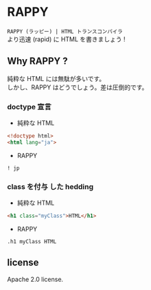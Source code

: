 # RAPPY
<code>RAPPY (ラッピー) | HTML トランスコンパイラ</code>  
より迅速 (rapid) に HTML を書きましょう !

## Why RAPPY ?
純粋な HTML には無駄が多いです。  
しかし、RAPPY はどうでしょう。差は圧倒的です。
### doctype 宣言
- 純粋な HTML
```html
<!doctype html>
<html lang="ja">
```
- RAPPY
```
! jp
```

### class を付与 した hedding
- 純粋な HTML
```html
<h1 class="myClass">HTML</h1>
```
- RAPPY
```
.h1 myClass HTML
```

## license
Apache 2.0 license.

